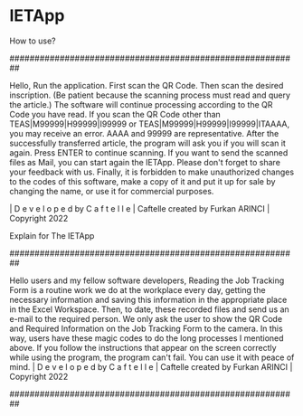 # IETApp

How to use?

##########################################################

Hello,
Run the application. First scan the QR Code. Then scan the desired inscription. (Be patient because the scanning process must read and query the article.) The software will continue processing according to the QR Code you have read.
If you scan the QR Code other than TEAS|M99999|H99999|I99999 or TEAS|M99999|H99999|I99999|ITAAAA, you may receive an error. AAAA and 99999 are representative. After the successfully transferred article, the program will ask you if you will scan it again. Press ENTER to continue scanning. If you want to send the scanned files as Mail, you can start again the IETApp.
Please don't forget to share your feedback with us.
Finally, it is forbidden to make unauthorized changes to the codes of this software, make a copy of it and put it up for sale by changing the name, or use it for commercial purposes.

| D e v e l o p e d by C a f t e l l e | Caftelle created by Furkan ARINCI 
| Copyright 2022

Explain for The IETApp

##########################################################

Hello users and my fellow software developers, Reading the Job Tracking Form is a routine work we do at the workplace every day, getting the necessary information and saving this information in the appropriate place in the Excel Workspace. Then, to date, these recorded files and send us an e-mail to the required person. We only ask the user to show the QR Code and Required Information on the Job Tracking Form to the camera. In this way, users have these magic codes to do the long processes I mentioned above. If you follow the instructions that appear on the screen correctly while using the program, the program can't fail. You can use it with peace of mind.
| D e v e l o p e d by C a f t e l l e 
| Caftelle created by Furkan ARINCI 
| Copyright 2022

##########################################################
